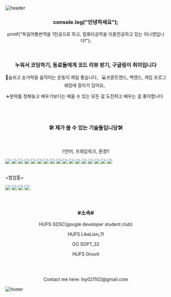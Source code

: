 ![header](https://capsule-render.vercel.app/api?type=waving&color=auto&height=200&section=header&text=Welcome%20to%20my%20Github&fontSize=50&animation=twinkling&text-color=black)

<h3 align="center"><b>console.log("안녕하세요");</b></h3>

<p align="center">printf("독일어통번역을 1전공으로 하고, 컴퓨터공학을 이중전공하고 있는 이나영입니다!");</p>

<br>

<h3 align="center">누워서 코딩하기, 동료들에게 코드 리뷰 받기, 구글링이 취미입니다</h3>
<p align="center">💪숨쉬고 손가락을 움직이는 운동이 제일 좋습니다,&nbsp;&nbsp; 💻프론트엔드, 백엔드, 게임 프로그래밍에 흥미가 있어요,&nbsp;&nbsp;</p>
<p align="center">✈️분야를 정해놓고 배우기보다는 배울 수 있는 모든 걸 도전하고 배우는 걸 좋아합니다&nbsp;&nbsp;</p>

<br>
<br>

<h3 align="center"><b>🛠 제가 쓸 수 있는 기술들입니당🛠</b></h3>
</br>
<p align="center"> !!언어, 프레임워크, 환경!!</p>

<div style="display: flex; text-align:center;">
<img src="https://img.shields.io/badge/Android-green?style=flat-square&logo=Android&logoColor=white"/> &nbsp
<img src="https://img.shields.io/badge/Python-blue?style=flat-square&logo=Python&logoColor=white"/> &nbsp
<img src="https://img.shields.io/badge/C-AFEEEE?style=flat-square&logo=C&logoColor=white"/> &nbsp
<img src="https://img.shields.io/badge/C++-00599C?style=flat-square&logo=C++&logoColor=white"/> &nbsp
<img src="https://img.shields.io/badge/Java-092E20?style=flat-square&logo=Java&logoColor=white"/> &nbsp
<img src="https://img.shields.io/badge/Kotlin-F48E00?style=flat-square&logo=Kotlin&logoColor=white"/>&nbsp
<img src="https://img.shields.io/badge/HTML-orange?style=flat-square&logo=HTML&logoColor=white"/>&nbsp
<img src="https://img.shields.io/badge/Javascript-yellow?style=flat-square&logo=Javascript&logoColor=white"/>&nbsp 
<img src="https://img.shields.io/badge/CSS3-1572B6?style=flat-square&logo=CSS3&logoColor=white"/> &nbsp
<img src="https://img.shields.io/badge/dart-0175C2?style=flat-square&logo=dart&logoColor=white"/> &nbsp
<img src="https://img.shields.io/badge/DJango-092E20?style=flat-square&logo=DJango&logoColor=white"/> &nbsp
<img src="https://img.shields.io/badge/Linux-FCC624?style=flat-square&logo=Linux&logoColor=white"/> &nbsp
<img src="https://img.shields.io/badge/amazonaws-232F3E?style=flat-square&logo=amazonaws&logoColor=white"/> &nbsp
<img src="https://img.shields.io/badge/docker-2496ED?style=flat-square&logo=docker&logoColor=white"/> &nbsp
<img src="https://img.shields.io/badge/Node.js-339933?style=flat-square&logo=Node.js&logoColor=white"/> &nbsp
<img src="https://img.shields.io/badge/Ubuntu-E95420?style=flat-square&logo=Ubuntu&logoColor=white"/> &nbsp
<img src="https://img.shields.io/badge/Unity-FFFFFF?style=flat-square&logo=Unity&logoColor=white"/> &nbsp
  </div>
  
  <br>

<p align="center" style="display: flex"> +협업툴+</p>
<div style="display: flex; text-align:center;">
<img src="https://img.shields.io/badge/GitHub-181717?style=flat-square&logo=GitHub&logoColor=white"/> &nbsp
<img src="https://img.shields.io/badge/Git-F05032?style=flat-square&logo=Git&logoColor=white"/> &nbsp
<img src="https://img.shields.io/badge/Notion-000000?style=flat-square&logo=Notion&logoColor=white"/> &nbsp
<img src="https://img.shields.io/badge/Slack-4A154B?style=flat-square&logo=Slack&logoColor=white"/> &nbsp
  </div>
  
  <br>
  <br>
  
<h3 align="center"> #소속# </h3>
<p align="center"> HUFS GDSC(google developer student club) </p>
<p align="center"> HUFS LikeLion_11 </p>
<p align="center"> GO SOPT_32 </p>
<p align="center"> HUFS Gnuvil </p>

<br>
<br>

  
  <p align="center"> Contact me here: lny021102@gmail.com</p>

![footer](https://capsule-render.vercel.app/api?type=waving&color=auto&height=100&section=footer)
